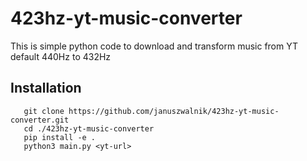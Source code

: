 # 423hz-yt-music-converter
This is simple python code to download and transform music from YT default 440Hz to 432Hz

## Installation
```
   git clone https://github.com/januszwalnik/423hz-yt-music-converter.git
   cd ./423hz-yt-music-converter
   pip install -e .
   python3 main.py <yt-url>
```